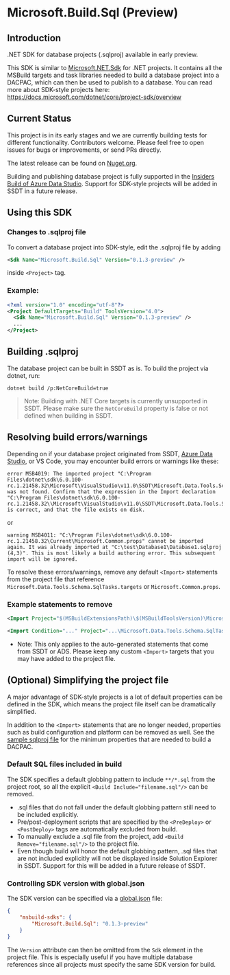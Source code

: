 # Microsoft.Build.Sql (Preview)

## Introduction
.NET SDK for database projects (.sqlproj) available in early preview.

This SDK is similar to [Microsoft.NET.Sdk](https://docs.microsoft.com/dotnet/core/project-sdk/overview) for .NET projects. It contains all the MSBuild targets and task libraries needed to build a database project into a DACPAC, which can then be used to publish to a database. You can read more about SDK-style projects here: https://docs.microsoft.com/dotnet/core/project-sdk/overview

## Current Status
This project is in its early stages and we are currently building tests for different functionality. Contributors welcome. Please feel free to open issues for bugs or improvements, or send PRs directly.

The latest release can be found on [Nuget.org](https://www.nuget.org/packages/Microsoft.Build.Sql/).

Building and publishing database project is fully supported in the [Insiders Build of Azure Data Studio](https://github.com/microsoft/azuredatastudio#try-out-the-latest-insiders-build-from-main). Support for SDK-style projects will be added in SSDT in a future release.

## Using this SDK

### Changes to .sqlproj file
To convert a database project into SDK-style, edit the .sqlproj file by adding
```xml
<Sdk Name="Microsoft.Build.Sql" Version="0.1.3-preview" />
``` 
inside `<Project>` tag.
### Example:
```xml
<?xml version="1.0" encoding="utf-8"?>
<Project DefaultTargets="Build" ToolsVersion="4.0">
  <Sdk Name="Microsoft.Build.Sql" Version="0.1.3-preview" />
  ...
</Project>
```

## Building .sqlproj
The database project can be built in SSDT as is. To build the project via dotnet, run:
```
dotnet build /p:NetCoreBuild=true
```

> Note: Building with .NET Core targets is currently unsupported in SSDT. Please make sure the `NetCoreBuild` property is false or not defined when building in SSDT.

## Resolving build errors/warnings
Depending on if your database project originated from SSDT, [Azure Data Studio](https://aka.ms/azuredatastudio-sqlprojects), or VS Code, you may encounter build errors or warnings like these:
```
error MSB4019: The imported project "C:\Program Files\dotnet\sdk\6.0.100-rc.1.21458.32\Microsoft\VisualStudio\v11.0\SSDT\Microsoft.Data.Tools.Schema.SqlTasks.targets" was not found. Confirm that the expression in the Import declaration "C:\Program Files\dotnet\sdk\6.0.100-rc.1.21458.32\\Microsoft\VisualStudio\v11.0\SSDT\Microsoft.Data.Tools.Schema.SqlTasks.targets" is correct, and that the file exists on disk.
```
or
```
warning MSB4011: "C:\Program Files\dotnet\sdk\6.0.100-rc.1.21458.32\Current\Microsoft.Common.props" cannot be imported again. It was already imported at "C:\test\Database1\Database1.sqlproj (4,3)". This is most likely a build authoring error. This subsequent import will be ignored.
```
To resolve these errors/warnings, remove any default `<Import>` statements from the project file that reference `Microsoft.Data.Tools.Schema.SqlTasks.targets` or `Microsoft.Common.props`.

### Example statements to remove
```xml
<Import Project="$(MSBuildExtensionsPath)\$(MSBuildToolsVersion)\Microsoft.Common.props" Condition="Exists('$(MSBuildExtensionsPath)\$(MSBuildToolsVersion)\Microsoft.Common.props')" />
```
```xml
<Import Condition="..." Project="...\Microsoft.Data.Tools.Schema.SqlTasks.targets"/>
```

* Note: This only applies to the auto-generated statements that come from SSDT or ADS. Please keep any custom `<Import>` targets that you may have added to the project file.

## (Optional) Simplifying the project file
A major advantage of SDK-style projects is a lot of default properties can be defined in the SDK, which means the project file itself can be dramatically simplified.

In addition to the `<Import>` statements that are no longer needed, properties such as build configuration and platform can be removed as well. See the [sample sqlproj file](../../samples/SdkStyleDatabaseProject/sample.sqlproj) for the minimum properties that are needed to build a DACPAC.

### Default SQL files included in build
The SDK specifies a default globbing pattern to include `**/*.sql` from the project root, so all the explicit `<Build Include="filename.sql"/>` can be removed.
* .sql files that do not fall under the default globbing pattern still need to be included explicitly.
* Pre/post-deployment scripts that are specified by the `<PreDeploy>` or `<PostDeploy>` tags are automatically excluded from build.
* To manually exclude a .sql file from the project, add `<Build Remove="filename.sql"/>` to the project file.
* Even though build will honor the default globbing pattern, .sql files that are not included explicitly will not be displayed inside Solution Explorer in SSDT. Support for this will be added in a future release of SSDT.

### Controlling SDK version with global.json
The SDK version can be specified via a [global.json](https://docs.microsoft.com/dotnet/core/tools/global-json?tabs=netcore3x#examples) file:
```json
{
    "msbuild-sdks": {
        "Microsoft.Build.Sql": "0.1.3-preview"
    }
}
```
The `Version` attribute can then be omitted from the `Sdk` element in the project file. This is especially useful if you have multiple database references since all projects must specify the same SDK version for build.